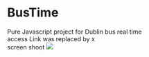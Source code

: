 # BusTime
Pure Javascript project for Dublin bus real time<br>
access Link was replaced by x  <br>
screen shoot
<img src="http://i66.tinypic.com/24y9s3p.png"/>
